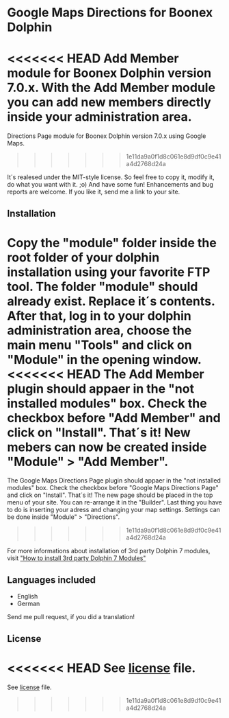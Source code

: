 Google Maps Directions for Boonex Dolphin
===

<<<<<<< HEAD
Add Member module for Boonex Dolphin version 7.0.x. With the Add Member module you can add new members directly inside your administration area.
=======
Directions Page module for Boonex Dolphin version 7.0.x using Google Maps.
>>>>>>> 1e11da9a0f1d8c061e8d9df0c9e41a4d2768d24a

It´s realesed under the MIT-style license. So feel free to copy it, modify it, do what you want with it. ;o)
And have some fun! Enhancements and bug reports are welcome. If you like it, send me a link to your site.



Installation
---

Copy the "module" folder inside the root folder of your dolphin installation using your favorite FTP tool. The folder "module" should already exist. Replace it´s contents.
After that, log in to your dolphin administration area, choose the main menu "Tools" and click on "Module" in the opening window.
<<<<<<< HEAD
The Add Member plugin should appaer in the "not installed modules" box. Check the checkbox before "Add Member" and click on "Install". That´s it!
New mebers can now be created inside "Module" > "Add Member".
=======
The Google Maps Directions Page plugin should appaer in the "not installed modules" box. Check the checkbox before "Google Maps Directions Page" and click on "Install". That´s it!
The new page should be placed in the top menu of your site. You can re-arrange it in the "Builder".
Last thing you have to do is inserting your adress and changing your map settings. Settings can be done inside "Module" > "Directions".
>>>>>>> 1e11da9a0f1d8c061e8d9df0c9e41a4d2768d24a


For more informations about installation of 3rd party Dolphin 7 modules, visit ["How to install 3rd party Dolphin 7 Modules"](http://www.boonex.com/trac/dolphin/wiki/TutorialHowToInstallThirdPartyDolphinModules)



Languages included
---

* English
* German


Send me pull request, if you did a translation!



License
---

<<<<<<< HEAD
See [license](https://github.com/SunboX/Add-Member-for-Boonex-Dolphin/blob/master/license) file.
=======
See [license](https://github.com/SunboX/Google-Maps-Directions-for-Boonex-Dolphin/blob/master/license) file.
>>>>>>> 1e11da9a0f1d8c061e8d9df0c9e41a4d2768d24a
